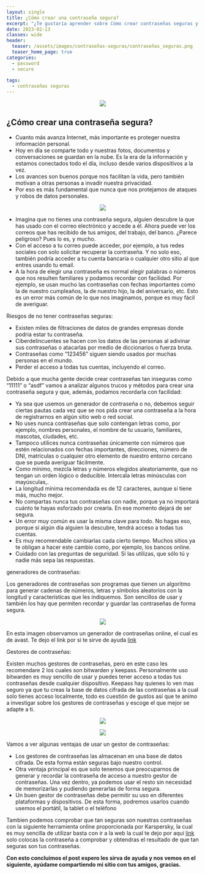 ```yaml
---
layout: single
title: ¿Cómo crear una contraseña segura?
excerpt: "¿Te gustaría aprender sobre Cómo crear contraseñas seguras y hacer un uso adecuado de estas?, vamos a ello."
date: 2023-02-13
classes: wide
header:
  teaser: /assets/images/contraseñas-seguras/contraseñas_seguras.png
  teaser_home_page: true
categories:
  - password
  - secure
 
tags:
  - contraseñas seguras
---
```


<p align="center">
<img src="/assets/images/contraseñas-seguras/contraseñas_seguras.png">
</p>

## ¿Cómo crear una contraseña segura?

- Cuanto más avanza Internet, más importante es proteger nuestra información personal.
- Hoy en día se comparte todo y nuestras fotos, documentos y conversaciones se guardan en la nube. Es la era de la información y estamos conectados todo el día, incluso desde varios dispositivos a la vez.
- Los avances son buenos porque nos facilitan la vida, pero también motivan a otras personas a invadir nuestra privacidad.
- Por eso es más fundamental que nunca que nos protejamos de ataques y robos de datos personales.

<p align="center">
<img src="/assets/images/contraseñas-seguras/securepass.png">
</p>

- Imagina que no tienes una contraseña segura, alguien descubre la que has usado con el correo electrónico y accede a él. Ahora puede ver los correos que has recibido de tus amigos, del trabajo, del banco. ¿Parece peligroso? Pues lo es, y mucho.
- Con el acceso a tu correo puede acceder, por ejemplo, a tus redes sociales con solo solicitar recuperar la contraseña. Y no solo eso, también podría acceder a tu cuenta bancaria o cualquier otro sitio al que entres usando tu email.
- A la hora de elegir una contraseña es normal elegir palabras o números que nos resulten familiares y podamos recordar con facilidad. Por ejemplo, se usan mucho las contraseñas con fechas importantes como la de nuestro cumpleaños, la de nuestro hijo, la del aniversario, etc. Esto es un error más común de lo que nos imaginamos, porque es muy fácil de averiguar.

Riesgos de no tener contraseñas seguras:

- Existen miles de filtraciones de datos de grandes empresas donde podria estar tu contraseña.
- Ciberdelincuentes se hacen con los datos de las personas al adivinar sus contraseñas o atacarlas por medio de diccionarios o fuerza bruta.
- Contraseñas como “123456” siguen siendo usados por muchas personas en el mundo.
- Perder el acceso a todas tus cuentas, incluyendo el correo.

Debido a que mucha gente decide crear contraseñas tan inseguras como “11111” o “asdf” vamos a analizar algunos trucos y métodos para crear una contraseña segura y que, además, podamos recordarla con facilidad:

- Ya sea que usemos un generador de contraseña o no, debemos seguir ciertas pautas cada vez que se nos pida crear una contraseña a la hora de registrarnos en algún sitio web o red social.
- No uses nunca contraseñas que solo contengan letras como, por ejemplo, nombres personales, el nombre de tu usuario, familiares, mascotas, ciudades, etc.
- Tampoco utilices nunca contraseñas únicamente con números que estén relacionados con fechas importantes, direcciones, número de DNI, matrículas o cualquier otro elemento de nuestro entorno cercano que se pueda averiguar fácilmente.
- Como mínimo, mezcla letras y números elegidos aleatoriamente, que no tengan un orden lógico o deducible. Intercala letras minúsculas con mayúsculas,.
- La longitud mínima recomendada es de 12 caracteres, aunque si tiene más, mucho mejor.
- No compartas nunca tus contraseñas con nadie, porque ya no importará cuánto te hayas esforzado por crearla. En ese momento dejará de ser segura.
- Un error muy común es usar la misma clave para todo. No hagas eso, porque si algún día alguien la descubre, tendrá acceso a todas tus cuentas.
- Es muy recomendable cambiarlas cada cierto tiempo. Muchos sitios ya te obligan a hacer este cambio como, por ejemplo, los bancos online.
- Cuidado con las preguntas de seguridad. Si las utilizas, que sólo tú y nadie más sepa las respuestas.

generadores de contraseñas:

Los generadores de contraseñas son programas que tienen un algoritmo para generar cadenas de números, letras y símbolos aleatorios con la longitud y características que les indiquemos. Son sencillos de usar y también los hay que permiten recordar y guardar las contraseñas de forma segura.

<p align="center">
<img src="/assets/images/contraseñas-seguras/avastpassgen.png">
</p>

En esta imagen observamos un generador de contraseñas online, el cual es de avast. Te dejo el link por si te sirve de ayuda [link](https://www.avast.com/es-ww/random-password-generator#pc)

Gestores de contraseñas:

Existen muchos gestores de contraseñas, pero en este caso les recomendare 2 los cuales son bitwarden y keepass. Personalmente uso bitwarden es muy sencillo de usar y puedes tener acceso a todas tus contraseñas desde cualquier dispositivo. Keepass hay quienes lo ven mas seguro ya que tu creas la base de datos cifrada de las contraseñas a la cual solo tienes acceso localmente, todo es cuestión de gustos así que te animo a investigar sobre los gestores de contraseñas y escoge el que mejor se adapte a ti.

<p align="center">
<img src="/assets/images/contraseñas-seguras/bitwarden.png">
</p>

<p align="center">
<img src="/assets/images/contraseñas-seguras/keepass.png">
</p>

Vamos a ver algunas ventajas de usar un gestor de contraseñas:

- Los gestores de contraseñas las almacenan en una base de datos cifrada. De esta forma están seguras bajo nuestro control.
- Otra ventaja principal es que solo tenemos que preocuparnos de generar y recordar la contraseña de acceso a nuestro gestor de contraseñas. Una vez dentro, ya podemos usar el resto sin necesidad de memorizarlas y pudiendo generarlas de forma segura.
- Un buen gestor de contraseñas debe permitir su uso en diferentes plataformas y dispositivos. De esta forma, podremos usarlos cuando usemos el portátil, la tablet o el teléfono

Tambien podemos comprobar que tan seguras son nuestras contraseñas con la siguiente herramienta online proporcionada por Karspersky, la cual es muy sencilla de utilizar basta con ir a la web la cual te dejo por aquí [link](https://password.kaspersky.com/es/) solo colocas la contraseña a comprobar y obtendras el resultado de que tan seguras son tus contraseñas.

**Con esto concluimos el post espero les sirva de ayuda y nos vemos en el siguiente, ayúdame compartiendo mi sitio con tus amigos, gracias.**
